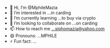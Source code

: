 - 👋 Hi, I’m @MphileMazia
- 👀 I’m interested in ...in carding
- 🌱 I’m currently learning ...to buy via crypto
- 💞️ I’m looking to collaborate on ...on carding
- 📫 How to reach me ...siphomazia@yahoo.com
- 😄 Pronouns: ...MPHILE
- ⚡ Fun fact: ...

<!---
MphileMazia/MphileMazia is a ✨ special ✨ repository because its `README.md` (this file) appears on your GitHub profile.
You can click the Preview link to take a look at your changes.
--->
